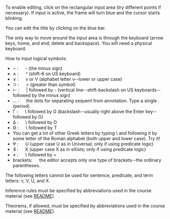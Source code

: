 To enable editing, click on the rectangular input area (try different points if necessary). If input is active, the frame will turn blue and the cursor starts blinking.

You can edit the title by clicking on the blue bar.
  
The only way to move around the input area is through the keyboard (arrow keys, home, 
and end; delete and backspace). You will need a physical keyboard.

How to input logical symbols:
- &#x00AC; : &emsp; - (the minus sign)
-  &#x2227; : &emsp; ^ (shift-6 on US keyboard)
-  &#x2228; : &emsp; v or V (alphabet letter v--lower or upper case)
-  &#x2283; : &emsp; &gt; (greater than symbol)
-  ⊢ : &emsp; | followed by - (vertical line--shift-backslash on US keyboards--followed by the minus sign)
-  ... : &emsp; the dots for separating sequent from annotation. Type a single . (period) 
-  &#x0393; : &emsp; \ followed by G (backslash--usually right above the Enter key--followed by G)
-  &#x0394; : &emsp; \ followed by D
-  &#x0398; : &emsp; \ followed by T
- You can get a lot of other Greek letters by typing \ and following it by some  letter of the Roman alphabet (both upper and lower case). Try it!
- &#x2200; : &emsp; U (upper case U as in Universal; only if using predicate logic)
- &#x2203; : &emsp; X (upper case X as in eXists; only if using predicate logic)
- ≠ : &emsp; \ followed by =
- brackets: &emsp; the editor accepts only one type of brackets--the ordinary parentheses.


The following letters cannot be used for sentence, predicate, and term letters:
v, V, U, and X.

Inference rules must be specified by abbreviations used in the course material (see [README](https://github.com/adamay909/logicTools#online-proof-checker)).

Theorems, if allowed, must be specified by abbreviations used in the course material (see [README](https://github.com/adamay909/logicTools#online-proof-checker)).


